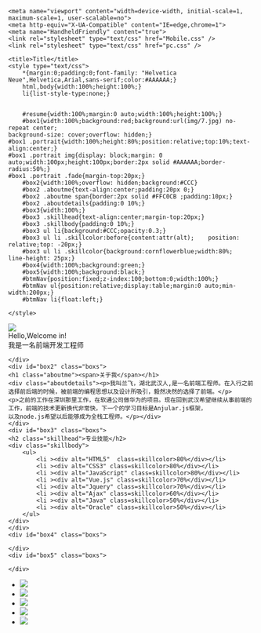 <!DOCTYPE html>
<html lang="en">
<head>
    <meta charset="UTF-8">

    <meta name="viewport" content="width=device-width, initial-scale=1, maximum-scale=1, user-scalable=no">
    <meta http-equiv="X-UA-Compatible" content="IE=edge,chrome=1">
    <meta name="HandheldFriendly" content="true">
    <link rel="stylesheet" type="text/css" href="Mobile.css" />
    <link rel="stylesheet" type="text/css" href="pc.css" />

    <title>Title</title>
    <style type="text/css">
        *{margin:0;padding:0;font-family: "Helvetica Neue",Helvetica,Arial,sans-serif;color:#AAAAAA;}
        html,body{width:100%;height:100%;}
        li{list-style-type:none;}


        #resume{width:100%;margin:0 auto;width:100%;height:100%;}
        #box1{width:100%;background:red;background:url(img/7.jpg) no-repeat center;
    background-size: cover;overflow: hidden;}
    #box1 .portrait{width:100%;height:80%;position:relative;top:10%;text-align:center;}
    #box1 .portrait img{display: block;margin: 0 auto;width:100px;height:100px;border:2px solid #AAAAAA;border-radius:50%;}
    #box1 .portrait .fade{margin-top:20px;}
        #box2{width:100%;overflow: hidden;background:#CCC}
        #box2 .aboutme{text-align:center;padding:20px 0;}
        #box2 .aboutme span{border:2px solid #FFC0CB ;padding:10px;}
        #box2 .aboutdetails{padding:0 10%;}
        #box3{width:100%;}
        #box3 .skillhead{text-align:center;margin-top:20px;}
        #box3 .skillbody{padding:0 10%;}
        #box3 ul li{background:#CCC;opacity:0.3;}
        #box3 ul li .skillcolor:before{content:attr(alt);    position: relative;top: -20px;}
        #box3 ul li .skillcolor{background:cornflowerblue;width:80%;    line-height: 25px;}
        #box4{width:100%;background:green;}
        #box5{width:100%;background:black;}
        #btmNav{position:fixed;z-index:100;bottom:0;width:100%;}
        #btmNav ul{position:relative;display:table;margin:0 auto;min-width:200px;}
        #btmNav li{float:left;}

    </style>
</head>
<body>
<div id="resume">
    <div id="box1" class="boxs">
<div class="portrait">
	<img src="img/por.jpg ">
	<div class="fade fade1">Hello,Welcome in!</div>
	<div class="fade fade2">我是一名前端开发工程师</div>
</div>

    </div>
    <div id="box2" class="boxs">
	<h1 class="aboutme"><span>关于我</span></h1>
	<div class="aboutdetails"><p>我叫兰飞，湖北武汉人,是一名前端工程师。在入行之前选择前后端的时候，被前端的编程思想以及设计所吸引，毅然决然的选择了前端。</p>
	<p>之前的工作在深圳那里工作，在软通公司做华为的项目。现在回到武汉希望继续从事前端的工作，前端的技术更新换代非常快，下一个的学习目标是Anjular.js框架，
	以及node.js希望以后能够成为全栈工程师。</p></div>
    </div>
    <div id="box3" class="boxs">
	<h2 class="skillhead">专业技能</h2>
	<div class="skillbody">
		<ul>
			<li ><div alt="HTML5"  class=skillcolor>80%</div></li>
			<li ><div alt="CSS3" class=skillcolor>80%</div></li>
			<li ><div alt="JavaScript" class=skillcolor>80%</div></li>
			<li ><div alt="Vue.js" class=skillcolor>70%</div></li>
			<li ><div alt="Jquery" class=skillcolor>70%</div></li>
			<li ><div alt="Ajax" class=skillcolor>60%</div></li>
			<li ><div alt="Java" class=skillcolor>50%</div></li>
			<li ><div alt="Oracle" class=skillcolor>50%</div></li>
		</ul>
	</div>
    </div>
    <div id="box4" class="boxs">

    </div>
    <div id="box5" class="boxs">

    </div>
</div>
<div id="btmNav">
    <ul >
        <li alt="专业技能"><img src="img/icon_1.png"></li>
        <li alt="项目经验"><img src="img/icon_2.png"></li>
        <li alt="个人简介"><img src="img/icon_3.png"></li>
        <li alt="作品展示"><img src="img/icon_4.png"></li>
        <li alt="联系方式"><img src="img/icon_5.png"></li>
    </ul>
</div>

</body>
</html>
